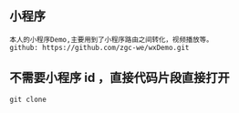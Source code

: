 ##  小程序
```
本人的小程序Demo,主要用到了小程序路由之间转化，视频播放等。
github: https://github.com/zgc-we/wxDemo.git
```
## 不需要小程序 id ，直接代码片段直接打开
```
git clone 
```
